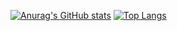 [![Anurag's GitHub stats](https://github-readme-stats.vercel.app/api?username=OMD0118&count_private=false&theme=dark)](https://github.com/anuraghazra/github-readme-stats)
[![Top Langs](https://github-readme-stats.vercel.app/api/top-langs/?username=OMD0118&count_private=false&theme=dark)](https://github.com/anuraghazra/github-readme-stats)
